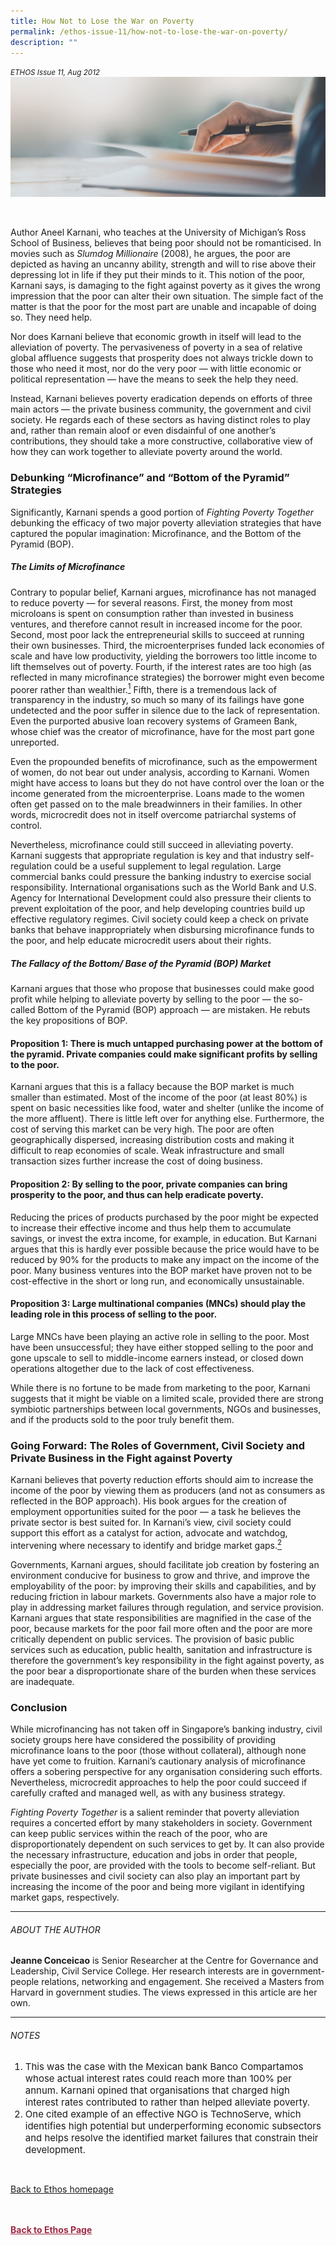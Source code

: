 ```yaml
---
title: How Not to Lose the War on Poverty
permalink: /ethos-issue-11/how-not-to-lose-the-war-on-poverty/
description: ""
---
```

<style>

.back a
{
	color: #9f2943;
	font-weight: bold;
}

#banner img
{
	width:100%;
}
	
.author
{
border-bottom: 1px solid black;
margin-top:40px;
padding-bottom:30px;
border-top: 1px solid black;	

}

.author p {
	font-size: 0.9em;
	line-height:24px !important;
	}	

.break
{
   border-top: 1px solid  black;
   border-bottom: 1px solid black;
	 padding:20px;
	text-align:center;
	margin-top:50px;
}
	
.break1
{
font-family: Georgia;
	font-size:20px;
	font-style: italic;
	font-weight: bold;
}

.boxheader {
	color: white !important;
	}	

.containerbox {
	background-color: #eceedb;
	border-radius: 10px;
	padding: 5%;
	margin-top: 5%;
	
	}	

li {
	font-size: 15px !important;
	
	}	

</style>

<em><small>ETHOS Issue 11, Aug 2012</small></em>
<img src="/images/Landing_Banner_Images/banner_book%20review.jpg">


  
<p>&nbsp;</p>  
  
<p>Author Aneel Karnani, who teaches at the University of Michigan’s Ross School of Business, believes that being poor should not be romanticised. In movies such as <em>Slumdog Millionaire</em> (2008), he argues, the poor are depicted as having an uncanny ability, strength and will to rise above their depressing lot in life if they put their minds to it. This notion of the poor, Karnani says, is damaging to the fight against poverty as it gives the wrong impression that the poor can alter their own situation. The simple fact of the matter is that the poor for the most part are unable and incapable of doing so. They need help. </p>  
  
<p>Nor does Karnani believe that economic growth in itself will lead to the alleviation of poverty. The pervasiveness of poverty in a sea of relative global affluence suggests that prosperity does not always trickle down to those who need it most, nor do the very poor — with little economic or political representation — have the means to seek the help they need.</p>  
  
<p>Instead, Karnani believes poverty eradication depends on efforts of three main actors — the private business community, the government and civil society. He regards each of these sectors as having distinct roles to play and, rather than remain aloof or even disdainful of one another’s contributions, they should take a more constructive, collaborative view of how they can work together to alleviate poverty around the world. </p>  
  
<h3> Debunking “Microfinance” and  
“Bottom of the Pyramid” Strategies </h3>  
  
<p> Significantly, Karnani spends a good portion of <em>Fighting Poverty Together</em> debunking the efficacy of two major poverty alleviation strategies that have captured the popular imagination: Microfinance, and the Bottom of the Pyramid (BOP). </p>  
  
<h5><em>The Limits of Microfinance</em></h5>  
  
<p> Contrary to popular belief, Karnani argues, microfinance has not managed to reduce poverty — for several reasons. First, the money from most microloans is spent on consumption rather than invested in business ventures, and therefore cannot result in increased income for the poor. Second, most poor lack the entrepreneurial skills to succeed at running their own businesses. Third, the microenterprises funded lack economies of scale and have low productivity, yielding the borrowers too little income to lift themselves out of poverty. Fourth, if the interest rates are too high (as reflected in many microfinance strategies) the borrower might even become poorer rather than wealthier.<a href="#notes"><sup class="#notes">1</sup></a> Fifth, there is a tremendous lack of transparency in the industry, so much so many of its failings have gone undetected and the poor suffer in silence due to the lack of representation. Even the purported abusive loan recovery systems of Grameen Bank, whose chief was the creator of microfinance, have for the most part gone unreported. </p>  
  
<p> Even the propounded benefits of microfinance, such as the empowerment of women, do not bear out under analysis, according to Karnani. Women might have access to loans but they do not have control over the loan or the income generated from the microenterprise. Loans made to the women often get passed on to the male breadwinners in their families. In other words, microcredit does not in itself overcome patriarchal systems of control. </p>  
  
<p> Nevertheless, microfinance could still succeed in alleviating poverty. Karnani suggests that appropriate regulation is key and that industry self-regulation could be a useful supplement to legal regulation. Large commercial banks could pressure the banking industry to exercise social responsibility. International organisations such as the World Bank and U.S. Agency for International Development could also pressure their clients to prevent exploitation of the poor, and help developing countries build up effective regulatory regimes. Civil society could keep a check on private banks that behave inappropriately when disbursing microfinance funds to the poor, and help educate microcredit users about their rights.</p>  
  
<h5><em>The Fallacy of the Bottom/ Base of the Pyramid (BOP) Market</em></h5>  
  
<p> Karnani argues that those who propose that businesses could make good profit while helping to alleviate poverty by selling to the poor — the so-called Bottom of the Pyramid (BOP) approach — are mistaken. He rebuts the key propositions of BOP. </p>  
  
<h4> Proposition 1: There is much untapped purchasing power at the bottom of the pyramid. Private companies could make significant profits by selling to the poor. </h4>  
  
<p> Karnani argues that this is a fallacy because the BOP market is much smaller than estimated. Most of the income of the poor (at least 80%) is spent on basic necessities like food, water and shelter (unlike the income of the more affluent). There is little left over for anything else. Furthermore, the cost of serving this market can be very high. The poor are often geographically dispersed, increasing distribution costs and making it difficult to reap economies of scale. Weak infrastructure and small transaction sizes further increase the cost of doing business. </p>  
  
<h4> Proposition 2: By selling to the poor, private companies can bring prosperity to the poor, and thus can help eradicate poverty. </h4>  
  
<p> Reducing the prices of products purchased by the poor might be expected to increase their effective income and thus help them to accumulate savings, or invest the extra income, for example, in education. But Karnani argues that this is hardly ever possible because the price would have to be reduced by 90% for the products to make any impact on the income of the poor. Many business ventures into the BOP market have proven not to be cost-effective in the short or long run, and economically unsustainable. </p>  
  
<h4> Proposition 3: Large multinational companies (MNCs) should play the leading role in this process of selling to the poor. </h4>  
  
<p> Large MNCs have been playing an active role in selling to the poor. Most have been unsuccessful; they have either stopped selling to the poor and gone upscale to sell to middle-income earners instead, or closed down operations altogether due to the lack of cost effectiveness. </p>  
  
<p> While there is no fortune to be made from marketing to the poor, Karnani suggests that it might be viable on a limited scale, provided there are strong symbiotic partnerships between local governments, NGOs and businesses, and if the products sold to the poor truly benefit them. </p>  
  
<h3> Going Forward: The Roles of Government, Civil Society and Private Business in the Fight against Poverty </h3>  
  
<p> Karnani believes that poverty reduction efforts should aim to increase the income of the poor by viewing them as producers (and not as consumers as reflected in the BOP approach). His book argues for the creation of employment opportunities suited for the poor — a task he believes the private sector is best suited for. In Karnani’s view, civil society could support this effort as a catalyst for action, advocate and watchdog, intervening where necessary to identify and bridge market gaps.<a href="#notes"><sup class="#notes">2</sup></a></p>  
  
<p> Governments, Karnani argues, should facilitate job creation by fostering an environment conducive for business to grow and thrive, and improve the employability of the poor: by improving their skills and capabilities, and by reducing friction in labour markets. Governments also have a major role to play in addressing market failures through regulation, and service provision. Karnani argues that state responsibilities are magnified in the case of the poor, because markets for the poor fail more often and the poor are more critically dependent on public services. The provision of basic public services such as education, public health, sanitation and infrastructure is therefore the government’s key responsibility in the fight against poverty, as the poor bear a disproportionate share of the burden when these services are inadequate. </p>  
  
<h3>Conclusion</h3>  
  
<p> While microfinancing has not taken off in Singapore’s banking industry, civil society groups here have considered the possibility of providing microfinance loans to the poor (those without collateral), although none have yet come to fruition. Karnani’s cautionary analysis of microfinance offers a sobering perspective for any organisation considering such efforts. Nevertheless, microcredit approaches to help the poor could succeed if carefully crafted and managed well, as with any business strategy. </p>  
  
<p><em>Fighting Poverty Together</em> is a salient reminder that poverty alleviation requires a concerted effort by many stakeholders in society. Government can keep public services within the reach of the poor, who are disproportionately dependent on such services to get by. It can also provide the necessary infrastructure, education and jobs in order that people, especially the poor, are provided with the tools to become self-reliant. But private businesses and civil society can also play an important part by increasing the income of the poor and being more vigilant in identifying market gaps, respectively.</p>  
  
<hr>  
  
<h6>ABOUT THE AUTHOR</h6>  
  
<p class="small-text"><strong>Jeanne Conceicao</strong> is Senior Researcher at the Centre for Governance and Leadership, Civil Service College. Her research interests are in government-people relations, networking and engagement. She received a Masters from Harvard in government studies. The views expressed in this article are her own.  
            </p>  
  
<hr>  
  
<h6><a name="notes"></a>NOTES</h6>  
  
<ol>  
<li class="small-text">This was the case with the Mexican bank Banco Compartamos whose actual interest rates could reach more than 100% per annum. Karnani opined that organisations that charged high interest rates contributed to rather than helped alleviate poverty.  
    </li>  
<li class="small-text">One cited example of an effective NGO is TechnoServe, which identifies high potential but underperforming economic subsectors and helps resolve the identified market failures that constrain their development.</li>  
</ol>  
  
<br>  
  
<p><a href="../../ethos.html">Back to Ethos homepage</a></p>



<br>
<br>	
<div class="back">
<a href="/ethos/">Back to Ethos Page</a>	
</div>